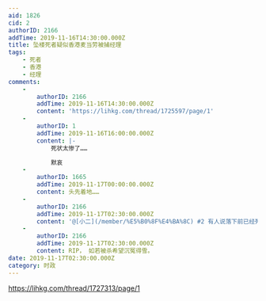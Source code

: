 ```yaml
---
aid: 1826
cid: 2
authorID: 2166
addTime: 2019-11-16T14:30:00.000Z
title: 坠楼死者疑似香港麦当劳被捕经理
tags:
    - 死者
    - 香港
    - 经理
comments:
    -
        authorID: 2166
        addTime: 2019-11-16T14:30:00.000Z
        content: 'https://lihkg.com/thread/1725597/page/1'
    -
        authorID: 1
        addTime: 2019-11-16T16:00:00.000Z
        content: |-
            死状太惨了……

            默哀
    -
        authorID: 1665
        addTime: 2019-11-17T00:00:00.000Z
        content: 头先着地……
    -
        authorID: 2166
        addTime: 2019-11-17T02:30:00.000Z
        content: '@[小二](/member/%E5%B0%8F%E4%BA%8C) #2 有人说落下前已经死了'
    -
        authorID: 2166
        addTime: 2019-11-17T02:30:00.000Z
        content: RIP， 如若被杀希望沉冤得雪。
date: 2019-11-17T02:30:00.000Z
category: 时政
---
```


https://lihkg.com/thread/1727313/page/1
